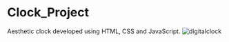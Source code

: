 # Clock_Project

Aesthetic clock developed using HTML, CSS and JavaScript.
![digitalclock](https://github.com/yashuraj9/Clock_Project/assets/61059669/697b1bb6-27fc-4b7b-bd28-0ddbb937b70e)
